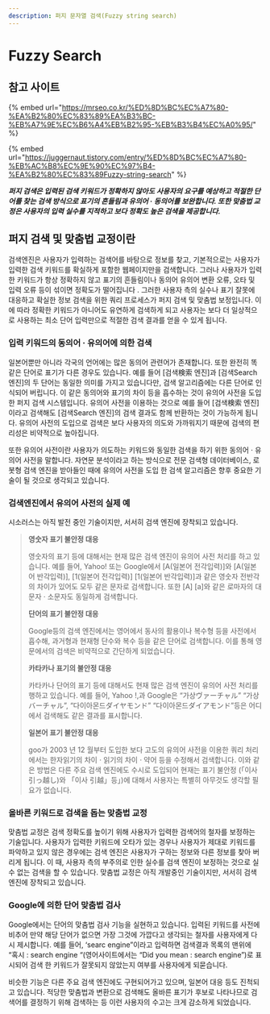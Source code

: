 ```yaml
---
description: 퍼지 문자열 검색(Fuzzy string search)
---
```


# Fuzzy Search

## 참고 사이트

{% embed url="https://mrseo.co.kr/%ED%8D%BC%EC%A7%80-%EA%B2%80%EC%83%89%EA%B3%BC-%EB%A7%9E%EC%B6%A4%EB%B2%95-%EB%B3%B4%EC%A0%95/" %}

{% embed url="https://juggernaut.tistory.com/entry/%ED%8D%BC%EC%A7%80-%EB%AC%B8%EC%9E%90%EC%97%B4-%EA%B2%80%EC%83%89Fuzzy-string-search" %}

_**퍼지 검색은 입력된 검색 키워드가 정확하지 않아도 사용자의 요구를 예상하고 적절한 단어를 찾는 검색 방식으로 표기의 흔들림과 유의어 · 동의어를 보완합니다. 또한 맞춤법 교정은 사용자의 입력 실수를 지적하고 보다 정확도 높은 검색을 제공합니다.**_

## 퍼지 검색 및 맞춤법 교정이란

검색엔진은 사용자가 입력하는 검색어를 바탕으로 정보를 찾고, 기본적으로는 사용자가 입력한 검색 키워드를 확실하게 포함한 웹페이지만을 검색합니다. 그러나 사용자가 입력한 키워드가 항상 정확하지 않고 표기의 흔들림이나 동의어 유의어 변환 오류, 오타 및 입력 오류 등이 섞이면 정확도가 떨어집니다 . 그러한 사용자 측의 실수나 표기 잘못에 대응하고 확실한 정보 검색을 위한 쿼리 프로세스가 퍼지 검색 및 맞춤법 보정입니다. 이에 따라 정확한 키워드가 아니어도 유연하게 검색하게 되고 사용자는 보다 더 일상적으로 사용하는 최소 단어 입력만으로 적절한 검색 결과를 얻을 수 있게 됩니다.

### 입력 키워드의 동의어 · 유의어에 의한 검색

일본어뿐만 아니라 각국의 언어에는 많은 동의어 관련어가 존재합니다. 또한 완전히 똑같은 단어로 표기가 다른 경우도 있습니다. 예를 들어 \[검색検索 엔진\]과 \[검색Search 엔진\]의 두 단어는 동일한 의미를 가지고 있습니다만, 검색 알고리즘에는 다른 단어로 인식되어 버립니다. 이 같은 동의어와 표기의 차이 등을 흡수하는 것이 유의어 사전을 도입한 퍼지 검색 시스템입니다. 유의어 사전을 이용하는 것으로 예를 들어 \[검색検索 엔진\]이라고 검색해도 \[검색Search 엔진\]의 검색 결과도 함께 반환하는 것이 가능하게 됩니다. 유의어 사전의 도입으로 검색은 보다 사용자의 의도와 가까워지기 때문에 검색의 편리성은 비약적으로 높아집니다.

또한 유의어 사전이란 사용자가 의도하는 키워드와 동일한 검색을 하기 위한 동의어 · 유의어 사전을 말합니다. 자연문 분석이라고 하는 방식으로 전문 검색형 데이터베이스, 로봇형 검색 엔진을 받아들인 때에 유의어 사전을 도입 한 검색 알고리즘은 향후 중요한 기술이 될 것으로 생각되고 있습니다.

### 검색엔진에서 유의어 사전의 실제 예

시소러스는 아직 발전 중인 기술이지만, 서서히 검색 엔진에 장착되고 있습니다.

> **영숫자 표기 불안정 대응**
>
> 영숫자의 표기 등에 대해서는 현재 많은 검색 엔진이 유의어 사전 처리를 하고 있습니다. 예를 들어, Yahoo! 또는 Google에서 \[A\(일본어 전각입력\)\]와 \[A\(일본어 반각입력\)\], \[1\(일본어 전각입력\)\] \[1\(일본어 반각입력\)\]과 같은 영숫자 전반각의 차이가 있어도 모두 같은 문자로 검색합니다. 또한 \[A\] \[a\]와 같은 로마자의 대문자 · 소문자도 동일하게 검색합니다.
>
> **단어의 표기 불안정 대응**
>
> Google등의 검색 엔진에서는 영어에서 동사의 활용이나 복수형 등을 사전에서 흡수해, 과거형과 현재형 단수와 복수 등을 같은 단어로 검색합니다. 이를 통해 영문에서의 검색은 비약적으로 간단하게 되었습니다.
>
> **카타카나 표기의 불안정 대응**
>
> 카타카나 단어의 표기 등에 대해서도 현재 많은 검색 엔진이 유의어 사전 처리를 행하고 있습니다. 예를 들어, Yahoo !,과 Google은 “가상ヴァーチャル” “가상バーチャル”, “다이아몬드ダイヤモンド” “다이아몬드ダイアモンド”등은 어디에서 검색해도 같은 결과를 표시합니다.
>
> **일본어 표기 불안정 대응**
>
> goo가 2003 년 12 월부터 도입한 보다 고도의 유의어 사전을 이용한 쿼리 처리에서는 한자읽기의 차이 · 읽기의 차이 · 약어 등을 수정해서 검색합니다. 이와 같은 방법은 다른 주요 검색 엔진에도 수시로 도입되어 현재는 표기 불안정 \(「이사 引っ越し\)와 「이사 引越」등」\)에 대해서 사용자는 특별히 아무것도 생각할 필요가 없습니다.

### 올바른 키워드로 검색을 돕는 맞춤법 교정

맞춤법 교정은 검색 정확도를 높이기 위해 사용자가 입력한 검색어의 철자를 보정하는 기술입니다. 사용자가 입력한 키워드에 오타가 있는 경우나 사용자가 제대로 키워드를 파악하고 있지 않은 경우에는 검색 엔진은 사용자가 구하는 정보와 다른 정보를 찾아 버리게 됩니다. 이 때, 사용자 측의 부주의로 인한 실수를 검색 엔진이 보정하는 것으로 실수 없는 검색을 할 수 있습니다. 맞춤법 교정은 아직 개발중인 기술이지만, 서서히 검색 엔진에 장착되고 있습니다.

### Google에 의한 단어 맞춤법 검사

Google에서는 단어의 맞춤법 검사 기능을 실현하고 있습니다. 입력된 키워드를 사전에 비추어 만약 해당 단어가 없으면 가장 그것에 가깝다고 생각되는 철자를 사용자에게 다시 제시합니다. 예를 들어, ‘searc engine”이라고 입력하면 검색결과 목록의 맨위에 “혹시 : search engine “\(영어사이트에서는 “Did you mean : search engine”\)로 표시되어 검색 한 키워드가 잘못되지 않았는지 여부를 사용자에게 되묻습니다.

비슷한 기능은 다른 주요 검색 엔진에도 구현되어가고 있으며, 일본어 대응 등도 진척되고 있습니다. 적당한 맞춤법과 변환으로 검색해도 올바른 표기가 후보로 나타나므로 검색어를 결정하기 위해 검색하는 등 이런 사용자의 수고는 크게 감소하게 되었습니다.

